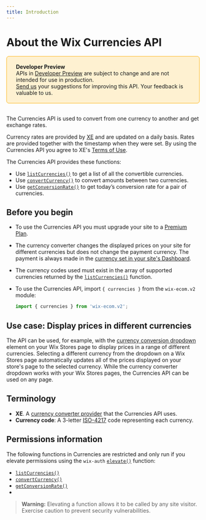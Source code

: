 ```yaml
---
title: Introduction
---
```


# About the Wix Currencies API


<div style="background-color: #FEF1D1; padding: 18px 24px; border-radius: 6px; border: 1px solid #FDB10C; box-sizing: border-box; display: inline-block">
    <b>Developer Preview</b>
    <br/>
    <span>APIs in <a href="https://www.wix.com/velo/reference/api-overview/developer-preview">Developer Preview</a> are subject to change and are not intended for use in production.<br/><a href="mailto:velo-preview-feedback@wix.com">Send us</a> your suggestions for improving this API. Your feedback is valuable to us.</span>
</div>
&nbsp;
&nbsp;


The Currencies API is used to convert from one currency to another and get exchange rates. 

 Currency rates are provided by [XE](https://www.xe.com/company/) and are updated on a daily basis. Rates are provided together with the timestamp when they were set. By using the Currencies API you agree to XE's [Terms of Use](https://www.xe.com/en/legal/dfs.php).

 The Currencies API provides these functions: 


- Use [`listCurrencies()`](wix-ecom-v2/currencies/listcurrencies) to get a list of all the convertible currencies.
- Use [`convertCurrency()`](wix-ecom-v2/currencies/convertcurrency) to convert amounts between two currencies.
- Use [`getConversionRate()`](wix-ecom-v2/currencies/getconversionrate) to get today’s conversion rate for a pair of currencies.  


## Before you begin

+ To use the Currencies API you must upgrade your site to a [Premium Plan](https://support.wix.com/en/article/upgrading-your-site-to-premium-3066683). 

+ The currency converter changes the displayed prices on your site for different currencies but does not change the payment currency. The payment is always made in the [currency set in your site's Dashboard](https://support.wix.com/en/article/setting-your-currency-for-accepting-payments).

+ The currency codes used must exist in the array of supported currencies returned by the [`listCurrencies()`](wix-ecom-v2/currencies/listcurrencies) function.

+ To use the Currencies API, import `{ currencies }` from the `wix-ecom.v2` module:

    ```javascript
    import { currencies } from 'wix-ecom.v2';
    ```


## Use case: Display prices in different currencies

 The API can be used, for example, with the [currency conversion dropdown](https://support.wix.com/en/article/adding-and-setting-up-a-currency-converter-in-wix-stores) element on your Wix Stores page to display prices in a range of different currencies. Selecting a different currency from the dropdown on a Wix Stores page automatically updates all of the prices displayed on your store's page to the selected currency. While the currency converter dropdown works with your Wix Stores pages, the Currencies API can be used on any page.


## Terminology

+ **XE**. A [currency converter provider](https://www.xe.com/company/) that the Currencies API uses. 
+ **Currency code**: A 3-letter [ISO-4217](https://en.wikipedia.org/wiki/ISO_4217) code representing each currency.


## Permissions information


The following functions in Currencies are restricted and only run if you elevate permissions using the `wix-auth` [`elevate()`](https://www.wix.com/velo/reference/wix-auth/elevate) function:

- [`listCurrencies()`](wix-ecom-v2/currencies/listcurrencies)
- [`convertCurrency()`](wix-ecom-v2/currencies/convertcurrency)
- [`getConversionRate()`](wix-ecom-v2/currencies/getconversionrate)
- 

<blockquote class='warning'>
<p><strong>Warning:</strong> Elevating a function allows it to be called by any site visitor. Exercise caution to prevent security vulnerabilities.</p>
</blockquote>
